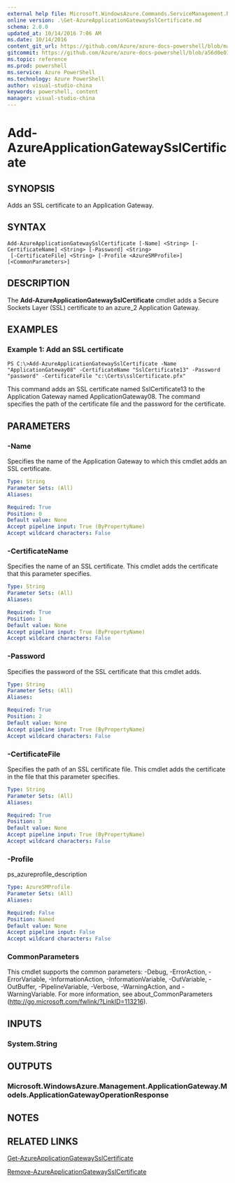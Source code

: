 ```yaml
---
external help file: Microsoft.WindowsAzure.Commands.ServiceManagement.Network.dll-Help.xml
online version: .\Get-AzureApplicationGatewaySslCertificate.md
schema: 2.0.0
updated_at: 10/14/2016 7:06 AM
ms.date: 10/14/2016
content_git_url: https://github.com/Azure/azure-docs-powershell/blob/master/azureps-cmdlets-docs/ServiceManagement/Azure.Networking/v1.0/CmdletMDs/Add-AzureApplicationGatewaySslCertificate.md
gitcommit: https://github.com/Azure/azure-docs-powershell/blob/a56d0e01e65c2c33aa2af13dd29addc94ead6e88/azureps-cmdlets-docs/ServiceManagement/Azure.Networking/v1.0/CmdletMDs/Add-AzureApplicationGatewaySslCertificate.md
ms.topic: reference
ms.prod: powershell
ms.service: Azure PowerShell
ms.technology: Azure PowerShell
author: visual-studio-china
keywords: powershell, content
manager: visual-studio-china
---
```


# Add-AzureApplicationGatewaySslCertificate

## SYNOPSIS
Adds an SSL certificate to an Application Gateway.

## SYNTAX

```
Add-AzureApplicationGatewaySslCertificate [-Name] <String> [-CertificateName] <String> [-Password] <String>
 [-CertificateFile] <String> [-Profile <AzureSMProfile>] [<CommonParameters>]
```

## DESCRIPTION
The **Add-AzureApplicationGatewaySslCertificate** cmdlet adds a Secure Sockets Layer (SSL) certificate to an azure_2 Application Gateway.

## EXAMPLES

### Example 1: Add an SSL certificate
```
PS C:\>Add-AzureApplicationGatewaySslCertificate -Name "ApplicationGateway08" -CertificateName "SslCertificate13" -Password "password" -CertificateFile "c:\Certs\sslCertificate.pfx"
```

This command adds an SSL certificate named SslCertificate13 to the Application Gateway named ApplicationGateway08.
The command specifies the path of the certificate file and the password for the certificate.

## PARAMETERS

### -Name
Specifies the name of the Application Gateway to which this cmdlet adds an SSL certificate.

```yaml
Type: String
Parameter Sets: (All)
Aliases: 

Required: True
Position: 0
Default value: None
Accept pipeline input: True (ByPropertyName)
Accept wildcard characters: False
```

### -CertificateName
Specifies the name of an SSL certificate.
This cmdlet adds the certificate that this parameter specifies.

```yaml
Type: String
Parameter Sets: (All)
Aliases: 

Required: True
Position: 1
Default value: None
Accept pipeline input: True (ByPropertyName)
Accept wildcard characters: False
```

### -Password
Specifies the password of the SSL certificate that this cmdlet adds.

```yaml
Type: String
Parameter Sets: (All)
Aliases: 

Required: True
Position: 2
Default value: None
Accept pipeline input: True (ByPropertyName)
Accept wildcard characters: False
```

### -CertificateFile
Specifies the path of an SSL certificate file.
This cmdlet adds the certificate in the file that this parameter specifies.

```yaml
Type: String
Parameter Sets: (All)
Aliases: 

Required: True
Position: 3
Default value: None
Accept pipeline input: True (ByPropertyName)
Accept wildcard characters: False
```

### -Profile
ps_azureprofile_description

```yaml
Type: AzureSMProfile
Parameter Sets: (All)
Aliases: 

Required: False
Position: Named
Default value: None
Accept pipeline input: False
Accept wildcard characters: False
```

### CommonParameters
This cmdlet supports the common parameters: -Debug, -ErrorAction, -ErrorVariable, -InformationAction, -InformationVariable, -OutVariable, -OutBuffer, -PipelineVariable, -Verbose, -WarningAction, and -WarningVariable. For more information, see about_CommonParameters (http://go.microsoft.com/fwlink/?LinkID=113216).

## INPUTS

### System.String

## OUTPUTS

### Microsoft.WindowsAzure.Management.ApplicationGateway.Models.ApplicationGatewayOperationResponse

## NOTES

## RELATED LINKS

[Get-AzureApplicationGatewaySslCertificate](.\Get-AzureApplicationGatewaySslCertificate.md)

[Remove-AzureApplicationGatewaySslCertificate](.\Remove-AzureApplicationGatewaySslCertificate.md)

